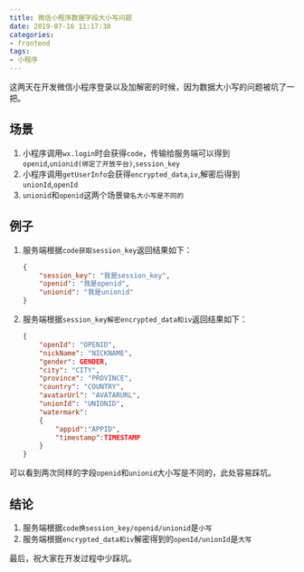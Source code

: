 ```yaml
---
title: 微信小程序数据字段大小写问题
date: 2019-07-16 11:17:38
categories:
- frontend
tags:
- 小程序
---
```


这两天在开发微信小程序登录以及加解密的时候，因为数据大小写的问题被坑了一把。

## 场景

1. 小程序调用`wx.login`时会获得`code`，传输给服务端可以得到`openid`,`unionid(绑定了开放平台)`,`session_key`
2. 小程序调用`getUserInfo`会获得`encrypted_data`,`iv`,解密后得到`unionId`,`openId`
3. `unionid`和`openid`这两个场景`键名大小写是不同的`

## 例子

1. 服务端根据`code获取session_key`返回结果如下：

    ```json
    {
        "session_key": "我是session_key",
        "openid": "我是openid",
        "unionid": "我是unionid"
    }
    ```

2. 服务端根据`session_key解密encrypted_data和iv`返回结果如下：

    ```json
    {
        "openId": "OPENID",
        "nickName": "NICKNAME",
        "gender": GENDER,
        "city": "CITY",
        "province": "PROVINCE",
        "country": "COUNTRY",
        "avatarUrl": "AVATARURL",
        "unionId": "UNIONID",
        "watermark":
        {
            "appid":"APPID",
            "timestamp":TIMESTAMP
        }
    }
    ```

可以看到两次同样的字段`openid`和`unionid`大小写是不同的，此处容易踩坑。

## 结论

1. 服务端根据`code换session_key/openid/unionid`是`小写`
2. 服务端根据`encrypted_data和iv`解密得到的`openId/unionId`是`大写`

最后，祝大家在开发过程中少踩坑。